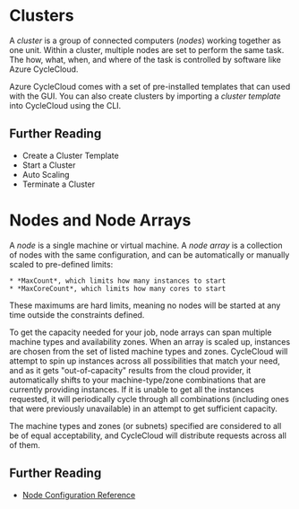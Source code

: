 # Clusters

A *cluster* is a group of connected computers (*nodes*) working together as one unit. Within a cluster, multiple nodes are set to perform the same task. The how, what, when, and where of the task is controlled by software like Azure CycleCloud.

Azure CycleCloud comes with a set of pre-installed templates that can used with the GUI. You can also create clusters by importing a *cluster template* into CycleCloud using the CLI.

## Further Reading

* Create a Cluster Template
* Start a Cluster
* Auto Scaling
* Terminate a Cluster

# Nodes and Node Arrays

A *node* is a single machine or virtual machine. A *node array* is a collection of nodes with the same configuration, and can be automatically or manually scaled to pre-defined limits:

    * *MaxCount*, which limits how many instances to start
    * *MaxCoreCount*, which limits how many cores to start

These maximums are hard limits, meaning no nodes will be started at any time outside the constraints defined.

To get the capacity needed for your job, node arrays can span multiple machine types and availability zones. When an array is scaled up, instances are chosen from the set of listed machine types and zones. CycleCloud will attempt to spin up instances across all possibilities that match your need, and as it gets "out-of-capacity" results from the cloud provider, it automatically shifts to your machine-type/zone combinations that are currently providing instances. If it is unable to get all the instances requested, it will periodically cycle through all combinations (including ones that were previously unavailable) in an attempt to get sufficient capacity.

The machine types and zones (or subnets) specified are considered to all be of equal acceptability,
and CycleCloud will distribute requests across all of them.

## Further Reading

* [Node Configuration Reference](https://docs.microsoft.com/en-us/azure/cyclecloud/node-configuration-reference)
